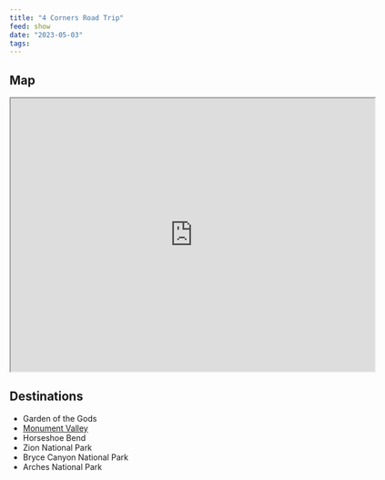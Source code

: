 ```yaml
---
title: "4 Corners Road Trip"
feed: show
date: "2023-05-03"
tags: 
---
```


## Map

<iframe src="https://www.google.com/maps/d/u/0/embed?mid=1nodpYyImo6bz3pR4v5OH0JPaQiqCnGs&ehbc=2E312F" width="640" height="480"></iframe>

## Destinations
- Garden of the Gods
- [Monument Valley](https://laurasees.photography/monument-valley)
- Horseshoe Bend
- Zion National Park
- Bryce Canyon National Park
- Arches National Park